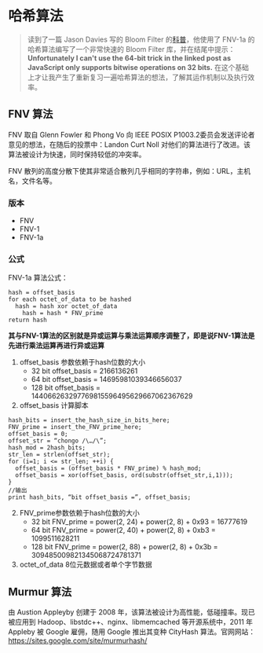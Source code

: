 哈希算法
=========================

> 读到了一篇 Jason Davies 写的 Bloom Filter 的[科普](https://www.jasondavies.com/bloomfilter/)，他使用了 FNV-1a 的哈希算法编写了一个非常快速的 Bloom Filter 库，并在结尾中提示：**Unfortunately I can't use the 64-bit trick in the linked post as JavaScript only supports bitwise operations on 32 bits.**  在这个基础上才让我产生了重新复习一遍哈希算法的想法，了解其运作机制以及执行效率。

## FNV 算法

FNV 取自 Glenn Fowler 和 Phong Vo 向 IEEE POSIX P1003.2委员会发送评论者意见的想法，在随后的投票中：Landon Curt Noll 对他们的算法进行了改进。该算法被设计为快速，同时保持较低的冲突率。

FNV 散列的高度分散下使其非常适合散列几乎相同的字符串，例如：URL，主机名，文件名等。

### 版本

- FNV
- FNV-1
- FNV-1a

### 公式

FNV-1a 算法公式：

```
hash = offset_basis
for each octet_of_data to be hashed
  hash = hash xor octet_of_data
	hash = hash * FNV_prime
return hash
```

**其与FNV-1算法的区别就是异或运算与乘法运算顺序调整了，即是说FNV-1算法是先进行乘法运算再进行异或运算**

1. offset_basis 参数依赖于hash位数的大小
   - 32 bit offset_basis = 2166136261
   - 64 bit offset_basis = 14695981039346656037
   - 128 bit offset_basis = 144066263297769815596495629667062367629
2. offset_basis 计算脚本

```
hash_bits = insert_the_hash_size_in_bits_here;
FNV_prime = insert_the_FNV_prime_here;
offset_basis = 0;
offset_str = “chongo /\…/\”;
hash_mod = 2hash_bits;
str_len = strlen(offset_str);
for (i=1; i <= str_len; ++i) {
  offset_basis = (offset_basis * FNV_prime) % hash_mod;
  offset_basis = xor(offset_basis, ord(substr(offset_str,i,1)));
}
//输出
print hash_bits, “bit offset_basis =”, offset_basis;
```

2. FNV_prime参数依赖于hash位数的大小
   - 32 bit FNV_prime = power(2, 24) + power(2, 8) + 0x93 = 16777619
   - 64 bit FNV_prime = power(2, 40)  +  power(2, 8)  + 0xb3 = 1099511628211
   - 128 bit FNV_prime = power(2, 88)  +  power(2, 8)  + 0x3b = 309485009821345068724781371
3. octet_of_data 8位元数据或者单个字节数据

## Murmur 算法

由 Austion Appleyby 创建于 2008 年，该算法被设计为高性能，低碰撞率。现已被应用到 Hadoop、libstdc++、nginx、libmemcached 等开源系统中，2011 年 Appleby 被 Google 雇佣，随用 Google 推出其变种 CityHash 算法。官网网站：https://sites.google.com/site/murmurhash/ 

